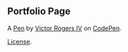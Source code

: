 Portfolio Page
--------------


A [Pen](https://codepen.io/vvrogers4/pen/bqoYdY) by [Victor Rogers IV](https://codepen.io/vvrogers4) on [CodePen](https://codepen.io).

[License](https://codepen.io/vvrogers4/pen/bqoYdY/license).